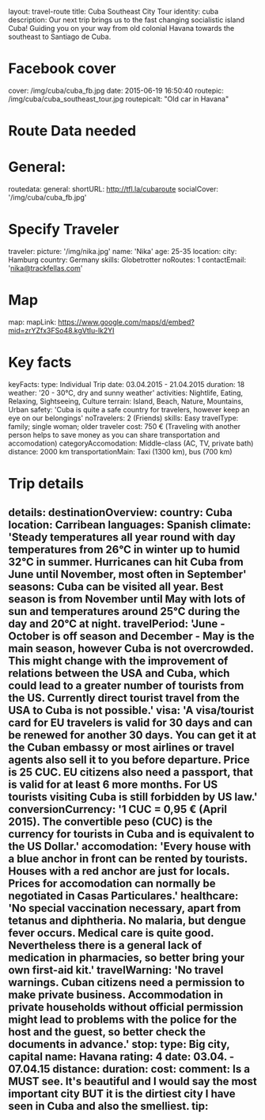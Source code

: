 layout: travel-route
title: Cuba Southeast City Tour
identity: cuba
description: Our next trip brings us to the fast changing socialistic island Cuba! Guiding you on your way from old colonial Havana towards the southeast to Santiago de Cuba.
# Facebook cover
cover: /img/cuba/cuba_fb.jpg
date: 2015-06-19 16:50:40
routepic: /img/cuba/cuba_southeast_tour.jpg
routepicalt: "Old car in Havana"
# Route Data needed
# General:
routedata:
  general:
    shortURL: http://tfl.la/cubaroute
    socialCover: '/img/cuba/cuba_fb.jpg'
  # Specify Traveler
  traveler:
    picture: '/img/nika.jpg'
    name: 'Nika'
    age: 25-35
    location:
      city: Hamburg
      country: Germany
    skills: Globetrotter
    noRoutes: 1
    contactEmail: 'nika@trackfellas.com'
  # Map
  map:
    mapLink: https://www.google.com/maps/d/embed?mid=zrYZfx3FSo48.kgVtIu-lk2YI
  # Key facts
  keyFacts:
    type: Individual Trip
    date: 03.04.2015 - 21.04.2015
    duration: 18
    weather: '20 - 30°C, dry and sunny weather'
    activities: Nightlife, Eating, Relaxing, Sightseeing, Culture
    terrain: Island, Beach, Nature, Mountains, Urban
    safety: 'Cuba is quite a safe country for travelers, however keep an eye on our belongings'
    noTravelers: 2 (Friends)
    skills: Easy
    travelType: family; single woman; older traveler
    cost: 750 € (Traveling with another person helps to save money as you can share transportation and accomodation)
    categoryAccomodation: Middle-class (AC, TV, private bath)
    distance: 2000 km
    transportationMain: Taxi (1300 km), bus (700 km)
  # Trip details
  details:
    destinationOverview:
      country: Cuba
      location: Carribean
      languages: Spanish
      climate: 'Steady temperatures all year round with day temperatures from 26°C in winter up to humid 32°C in summer. Hurricanes can hit Cuba from June until November, most often in September'
      seasons: Cuba can be visited all year. Best season is from November until May with lots of sun and temperatures around 25°C during the day and 20°C at night.
      travelPeriod: 'June - October is off season and December - May is the main season, however Cuba is not overcrowded. This might change with the improvement of relations between the USA and Cuba, which could lead to a greater number of tourists from the US. Currently direct tourist travel from the USA to Cuba is not possible.'
      visa: 'A visa/tourist card for EU travelers is valid for 30 days and can be renewed for another 30 days. You can get it at the Cuban embassy or most airlines or travel agents also sell it to you before departure. Price is 25 CUC. EU citizens also need a passport, that is valid for at least 6 more months. For US tourists visiting Cuba is still forbidden by US law.'
      conversionCurrency: '1 CUC = 0,95 € (April 2015). The convertible peso (CUC) is the currency for tourists in Cuba and is equivalent to the US Dollar.'
      accomodation: 'Every house with a blue anchor in front can be rented by tourists. Houses with a red anchor are just for locals. Prices for accomodation can normally be negotiated in Casas Particulares.'
      healthcare: 'No special vaccination necessary, apart from tetanus and diphtheria. No malaria, but dengue fever occurs. Medical care is quite good. Nevertheless there is a general lack of medication in pharmacies, so better bring your own first-aid kit.'
      travelWarning: 'No travel warnings. Cuban citizens need a permission to make private business. Accommodation in private households without official permission might lead to problems with the police for the host and the guest, so better check the documents in advance.'
    stop:
      type: Big city, capital
      name: Havana
      rating: 4
      date: 03.04. - 07.04.15
      distance:
      duration:
      cost:
      comment: Is a MUST see. It&#39;s beautiful and I would say the most important city BUT it is the dirtiest city I have seen in Cuba and also the smelliest.
      tip:
---
